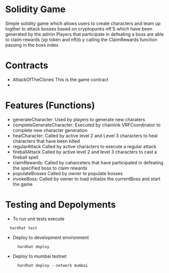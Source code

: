 # Solidity Game

Simple solidity game which allows users to create characters and team up togther to attack bosses based on cryptopunks nft'S
which have been generated by the admin
Players that participate in defeating a boss are able to claim rewards (xp token and nft)b y calling the ClaimRewards function passing in the boss index

# Contracts 
- AttackOfTheClones This is the game contract
- 

# Features (Functions)

- generateCharacter: 
  Used by players to generate new charaters
- completeGenerateCharacter: 
  Executed by chainlink VRFCoordinator to complete new character generation
- healCharacter: 
  Called by active level 2 and Level 3 characters to heal characters that have been killed
- regularAttack
  Called by active characters to execute a regular attack
- fireballAttack
   Called by active level 2 and level 3 characters to cast a fireball spell
- claimRewards:
   Called by caharceters that have participated in defeating the specified boss to claim rewards
- populateBosses
   Called by owner to populate bosses
- invokeBoss:
   Called by owner to load initialze the currentBoss and start the game

# Testing and Depolyments 
 - To run unit tests execute 
  ```
    hardhat test 
  ```
- Deploy to development environment
   ``` 
     hardhat deploy
- Deploy to mumbai testnet 
   ``` 
     hardhat deploy --network mumbai
     
